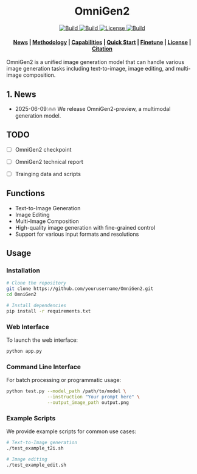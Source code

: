 <h1 align="center">OmniGen2</h1>


<p align="center">
    <a href="https://github.com/VectorSpaceLab/OmniGen2/tree/main">
        <img alt="Build" src="https://img.shields.io/badge/Project%20Page-OmniGen-yellow">
    </a>
    <a href="">
            <img alt="Build" src="https://img.shields.io/badge/arXiv%20paper-2409.11340-b31b1b.svg">
    </a>
    <a href="">
        <img alt="License" src="https://img.shields.io/badge/HF%20Demo-🤗-lightblue">
    </a>
    <a href="">
        <img alt="Build" src="https://img.shields.io/badge/HF%20Model-🤗-yellow">
    </a>    
</p>

<h4 align="center">
    <p>
        <a href=#1-news>News</a> |
        <a href=#3-methodology>Methodology</a> |
        <a href=#4-what-can-omnigen-do>Capabilities</a> |
        <a href=#5-quick-start>Quick Start</a> |
        <a href="#6-finetune">Finetune</a> |
        <a href="#license">License</a> |
        <a href="#citation">Citation</a>
    <p>
</h4>

OmniGen2 is a unified image generation model that can handle various image generation tasks including text-to-image, image editing, and multi-image composition.

## 1. News
- 2025-06-09:🔥🔥 We release OmniGen2-preview, a multimodal generation model. 


## TODO
- [ ] OmniGen2 checkpoint
- [ ] OmniGen2 technical report
- [ ] Trainging data and scripts


## Functions

- Text-to-Image Generation
- Image Editing
- Multi-Image Composition
- High-quality image generation with fine-grained control
- Support for various input formats and resolutions




## Usage

### Installation

```bash
# Clone the repository
git clone https://github.com/yourusername/OmniGen2.git
cd OmniGen2

# Install dependencies
pip install -r requirements.txt
```

### Web Interface

To launch the web interface:

```bash
python app.py
```

### Command Line Interface

For batch processing or programmatic usage:

```bash
python test.py --model_path /path/to/model \
               --instruction "Your prompt here" \
               --output_image_path output.png
```

### Example Scripts

We provide example scripts for common use cases:

```bash
# Text-to-Image generation
./test_example_t2i.sh

# Image editing
./test_example_edit.sh
```



